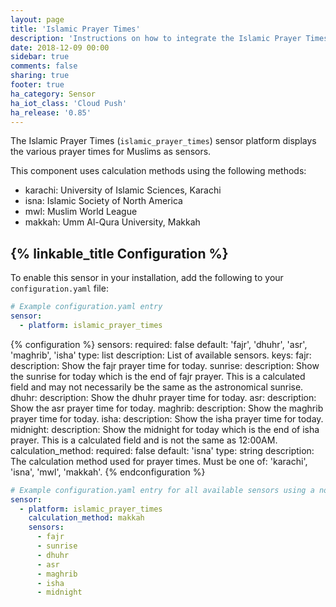 ```yaml
---
layout: page
title: 'Islamic Prayer Times'
description: 'Instructions on how to integrate the Islamic Prayer Times sensor within Home Assistant.'
date: 2018-12-09 00:00
sidebar: true
comments: false
sharing: true
footer: true
ha_category: Sensor
ha_iot_class: 'Cloud Push'
ha_release: '0.85'
---
```


The Islamic Prayer Times (`islamic_prayer_times`) sensor platform displays the various prayer times for Muslims as sensors.

This component uses calculation methods using the following methods:

- karachi: University of Islamic Sciences, Karachi
- isna: Islamic Society of North America
- mwl: Muslim World League
- makkah: Umm Al-Qura University, Makkah 

## {% linkable_title Configuration %}

To enable this sensor in your installation, add the following to your `configuration.yaml` file:

```yaml
# Example configuration.yaml entry
sensor:
  - platform: islamic_prayer_times
```

{% configuration %}
sensors:
  required: false
  default: 'fajr', 'dhuhr', 'asr', 'maghrib', 'isha'
  type: list
  description: List of available sensors.
  keys:
    fajr:
      description: Show the fajr prayer time for today.
    sunrise:
      description: Show the sunrise for today which is the end of fajr prayer.  This is a calculated field and may not necessarily be the same as the astronomical sunrise.
    dhuhr:
      description: Show the dhuhr prayer time for today.
    asr:
      description: Show the asr prayer time for today.
    maghrib:
      description: Show the maghrib prayer time for today.
    isha:
      description: Show the isha prayer time for today.
    midnight:
      description: Show the midnight for today which is the end of isha prayer.  This is a calculated field and is not the same as 12:00AM.
calculation_method:
  required: false
  default: 'isna'
  type: string
  description: The calculation method used for prayer times.  Must be one of: 'karachi', 'isna', 'mwl', 'makkah'.
{% endconfiguration %}

```yaml
# Example configuration.yaml entry for all available sensors using a non-default calculation method
sensor:
  - platform: islamic_prayer_times
    calculation_method: makkah
    sensors:
      - fajr
      - sunrise
      - dhuhr
      - asr
      - maghrib
      - isha
      - midnight
```

